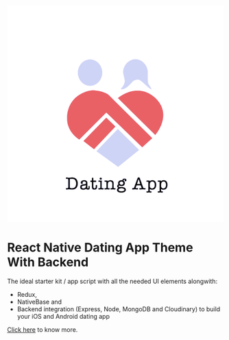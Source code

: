 ![DefaultIcon figure](./images/icon3.png)

# React Native Dating App Theme With Backend

The ideal starter kit / app script with all the needed UI elements alongwith:

* Redux,
* NativeBase and
* Backend integration (Express, Node, MongoDB and Cloudinary) to build your iOS and Android dating app

[Click here](https://market.nativebase.io/view/react-native-dating-app-with-backend/) to know more.
